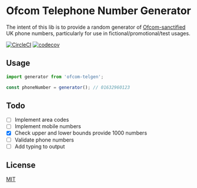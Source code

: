 # Ofcom Telephone Number Generator

The intent of this lib is to provide a random generator of [Ofcom-sanctified](https://www.ofcom.org.uk/phones-telecoms-and-internet/information-for-industry/numbering/numbers-for-drama) UK phone numbers, particularly for use in fictional/promotional/test usages.

[![CircleCI](https://circleci.com/gh/bensleveritt/ofcom-telephone-generator/tree/master.svg?style=svg)](https://circleci.com/gh/bensleveritt/ofcom-telephone-generator/tree/master)
[![codecov](https://codecov.io/gh/bensleveritt/ofcom-telephone-generator/branch/master/graph/badge.svg)](https://codecov.io/gh/bensleveritt/ofcom-telephone-generator)

## Usage

```javascript
import generator from 'ofcom-telgen';

const phoneNumber = generator(); // 01632960123
```

## Todo

- [ ] Implement area codes
- [ ] Implement mobile numbers
- [x] Check upper and lower bounds provide 1000 numbers
- [ ] Validate phone numbers
- [ ] Add typing to output

## License

[MIT](https://opensource.org/licenses/MIT)
